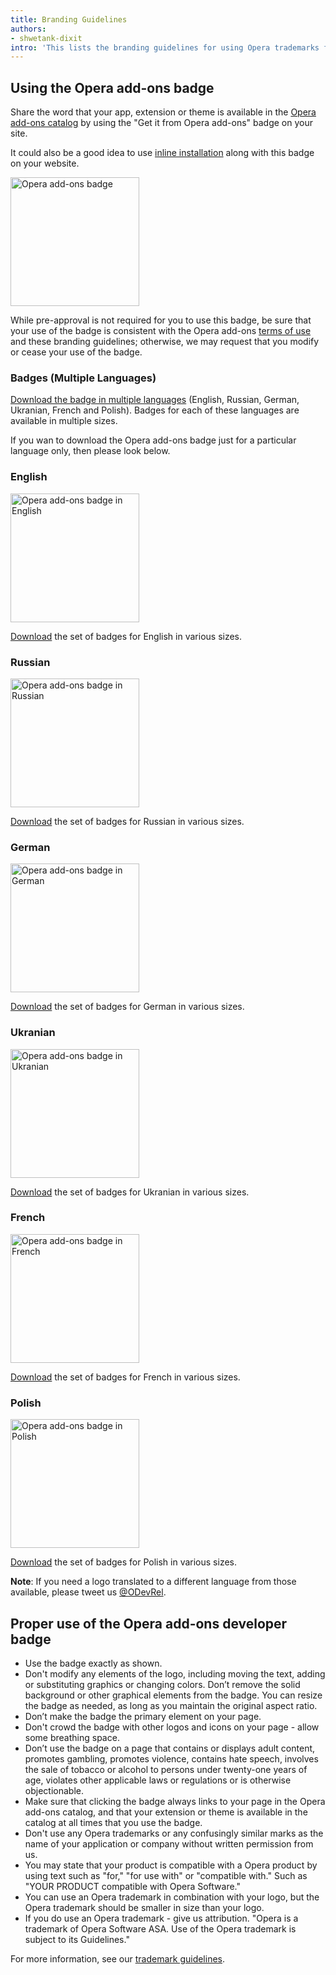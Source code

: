 ```yaml
---
title: Branding Guidelines
authors:
- shwetank-dixit
intro: 'This lists the branding guidelines for using Opera trademarks for your applications.'
---
```


## Using the Opera add-ons badge

Share the word that your app, extension or theme is available in the [Opera add-ons catalog](https://addons.opera.com) by using the "Get it from Opera add-ons" badge on your site.

It could also be a good idea to use [inline installation](/extensions/inline-installation) along with this badge on your website. 

<img elem="media" src="{{ page.url }}addons_206x58_en@2x.png" alt="Opera add-ons badge" width="206">

While pre-approval is not required for you to use this badge, be sure that your use of the badge is consistent with the Opera add-ons [terms of use](https://addons.opera.com/developer/terms/) and these branding guidelines; otherwise, we may request that you modify or cease your use of the badge.

### Badges (Multiple Languages)

[Download the badge in multiple languages](branding-guidelines/opera_addons_badge_multiple_languages.zip) (English, Russian, German, Ukranian, French and Polish). Badges for each of these languages are available in multiple sizes.

If you wan to download the Opera add-ons badge just for a particular language only, then please look below.

### English

<img elem="media" src="{{ page.url }}addons_206x58_en@2x.png" alt="Opera add-ons badge in English" width="206">

[Download](branding-guidelines/opera_addons_badge_en.zip) the set of badges for English in various sizes.

### Russian

<img elem="media" src="{{ page.url }}addons_206x58_ru@2x.png" alt="Opera add-ons badge in Russian" width="206">

[Download](branding-guidelines/opera_addons_badge_ru.zip) the set of badges for Russian in various sizes.

### German

<img elem="media" src="{{ page.url }}addons_206x58_de@2x.png" alt="Opera add-ons badge in German" width="206">

[Download](branding-guidelines/opera_addons_badge_de.zip) the set of badges for German in various sizes.

### Ukranian

<img elem="media" src="{{ page.url }}addons_206x58_uk@2x.png" alt="Opera add-ons badge in Ukranian" width="206">

[Download](branding-guidelines/opera_addons_badge_uk.zip) the set of badges for Ukranian in various sizes.  

### French

<img elem="media" src="{{ page.url }}addons_206x58_fr@2x.png" alt="Opera add-ons badge in French" width="206">

[Download](branding-guidelines/opera_addons_badge_fr.zip) the set of badges for French in various sizes.

### Polish

<img elem="media" src="{{ page.url }}addons_206x58_pl@2x.png" alt="Opera add-ons badge in Polish" width="206">

[Download](branding-guidelines/opera_addons_badge_pl.zip) the set of badges for Polish in various sizes.


**Note**: If you need a logo translated to a different language from those available, please tweet us [@ODevRel](https://twitter.com/odevrel).

## Proper use of the Opera add-ons developer badge

* Use the badge exactly as shown.
* Don't modify any elements of the logo, including moving the text, adding or substituting graphics or changing colors. Don’t remove the solid background or other graphical elements from the badge. You can resize the badge as needed, as long as you maintain the original aspect ratio.
* Don’t make the badge the primary element on your page.
* Don't crowd the badge with other logos and icons on your page - allow some breathing space.
* Don’t use the badge on a page that contains or displays adult content, promotes gambling, promotes violence, contains hate speech, involves the sale of tobacco or alcohol to persons under twenty-one years of age, violates other applicable laws or regulations or is otherwise objectionable.
* Make sure that clicking the badge always links to your page in the Opera add-ons catalog, and that your extension or theme is available in the catalog at all times that you use the badge.
* Don't use any Opera trademarks or any confusingly similar marks as the name of your application or company without written permission from us.
* You may state that your product is compatible with a Opera product by using text such as "for," "for use with" or "compatible with."  Such as "YOUR PRODUCT compatible with Opera Software."
* You can use an Opera trademark in combination with your logo, but the Opera trademark should be smaller in size than your logo.
* If you do use an Opera trademark - give us attribution.  "Opera is a trademark of Opera Software ASA.  Use of the Opera trademark is subject to its Guidelines."

For more information, see our [trademark guidelines](http://www.operasoftware.com/press/trademark).
